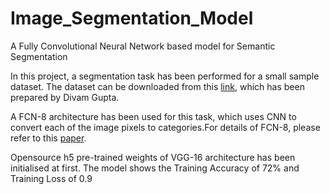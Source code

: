 # Image_Segmentation_Model
A Fully Convolutional Neural Network based model for Semantic Segmentation

In this project, a segmentation task has been performed for a small sample dataset. The dataset can be downloaded from this [link](https://drive.google.com/file/d/0B0d9ZiqAgFkiOHR1NTJhWVJMNEU/view), which has been prepared by Divam Gupta.

A FCN-8 architecture has been used for this task, which uses CNN to convert each of the image pixels to categories.For details of FCN-8, please refer to this [paper](https://arxiv.org/abs/1411.4038). 

Opensource h5 pre-trained weights of VGG-16 architecture has been initialised at first. The model shows the Training Accuracy of 72% and Training Loss of 0.9
